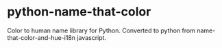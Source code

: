 # python-name-that-color
Color to human name library for Python. Converted to python from name-that-color-and-hue-i18n javascript.
